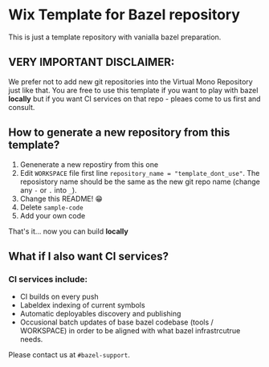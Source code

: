 # Wix Template for Bazel repository

This is just a template repository with vanialla bazel preparation.
 
 ## VERY IMPORTANT DISCLAIMER: 
 
 We prefer not to add new git repositories into the Virtual Mono Repository just like that. You are free to use this template if you want to play with bazel **locally** but if you want CI services on that repo - pleaes come to us first and consult.

## How to generate a new repository from this template?

1. Genenerate a new repostiry from this one
2. Edit `WORKSPACE` file first line `repository_name = "template_dont_use"`. The reposistory name should be the same as the new git repo name (change any `-` or `.` into `_`).
3. Change this README! 😁
4. Delete `sample-code`
5. Add your own code

That's it... now you can build **locally**

## What if I also want CI services?

### CI services include:
- CI builds on every push
- Labeldex indexing of current symbols
- Automatic deployables discovery and publishing
- Occusional batch updates of base bazel codebase (tools / WORKSPACE) in order to be aligned with what bazel infrastrcutrue needs.

Please contact us at `#bazel-support`.


